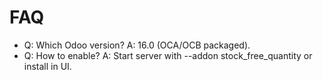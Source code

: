 # FAQ

- Q: Which Odoo version? A: 16.0 (OCA/OCB packaged).
- Q: How to enable? A: Start server with --addon stock_free_quantity or install in UI.
